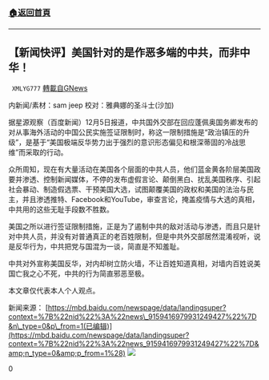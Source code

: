 ###  [:house:返回首頁](https://github.com/ourhimalayas/txt)
---

## 【新闻快评】美国针对的是作恶多端的中共，而非中华！
` XMLYG777` [轉載自GNews](https://gnews.org/zh-hans/625754/)

内新闻/素材：sam jeep 校对：雅典娜的圣斗士(沙加)

据星源观察（百度新闻）12月5日报道，中共国外交部在回应蓬佩奥国务卿发布的对从事海外活动的中国公民实施签证限制时，称这一限制措施是“政治镇压的升级”，是基于“美国极端反华势力出于强烈的意识形态偏见和根深蒂固的冷战思维”而采取的行动。

众所周知，现在有大量活动在美国各个层面的中共人员，他们蓝金黄各阶层美国政要并渗透、控制新闻媒体，不停的发布虚假言论、颠倒黑白、扰乱美国秩序、引起社会暴动、制造假选票、干预美国大选，试图颠覆美国的政权和美国的法治与民主，并且渗透推特、Facebook和YouTube，审查言论，掩盖疫情与大选的真相，中共用的这些无耻手段数不胜数。

美国之所以进行签证限制措施，正是为了遏制中共的敌对活动与渗透，而且只是针对中共人员，并没有对普通真正的老百姓限制，但是中共外交部居然混淆视听，说是反华行为，中共把党与国混为一谈，简直是不知羞耻。

中共对外宣称美国反华，对内却树立防火墙，不让百姓知道真相，对墙内百姓说美国亡我之心不死，中共的行为简直邪恶至极。

本文章仅代表本人个人观点。

新闻来源：
[https://mbd.baidu.com/newspage/data/landingsuper?context=%7B%22nid%22%3A%22news\_9159416979931249427%22%7D&n\_type=0&p\_from=1(已编辑)](https://mbd.baidu.com/newspage/data/landingsuper?context=%7B%22nid%22%3A%22news_9159416979931249427%22%7D&amp;n_type=0&amp;p_from=1%28)
![]()![](https://gnews-media-offload.s3.amazonaws.com/wp-content/uploads/2020/12/07112716/41324248_303.jpg)


0
